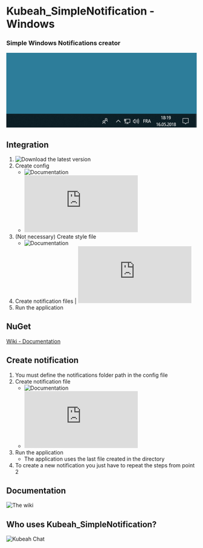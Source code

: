 # Kubeah_SimpleNotification - Windows
### Simple Windows Notifications creator
![Example notification](https://raw.githubusercontent.com/CrBast/Kubeah_SimpleNotification/master/files/introduction.gif)

## Integration
1. ![Download the latest version](https://github.com/CrBast/Kubeah_SimpleNotification/releases)
2. Create config
   - ![Documentation](https://github.com/CrBast/Kubeah_SimpleNotification#Documentation)
   - ![Example](https://github.com/CrBast/Kubeah_SimpleNotification/blob/master/NotificationApp.conf)
3. (Not necessary) Create style file
   - ![Documentation](https://github.com/CrBast/Kubeah_SimpleNotification#Documentation)
4. Create notification files | ![Example](https://github.com/CrBast/Kubeah_SimpleNotification/blob/master/notification_sample.xml)
5. Run the application

## NuGet

[Wiki - Documentation](https://github.com/CrBast/Kubeah_SimpleNotification/wiki/NUGET---Documentation)

## Create notification
1. You must define the notifications folder path in the config file
2. Create notification file 
   - ![Documentation](https://github.com/CrBast/Kubeah_SimpleNotification#Documentation)
   - ![Example](https://github.com/CrBast/Kubeah_SimpleNotification/blob/master/notification_sample.xml)
3. Run the application
   - The application uses the last file created in the directory
4. To create a new notification you just have to repeat the steps from point 2

## Documentation
![The wiki](https://github.com/CrBast/Kubeah_SimpleNotification/wiki)

## Who uses Kubeah_SimpleNotification?
![Kubeah Chat](https://github.com/CrBast/KubeahChat)
